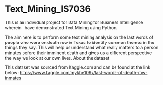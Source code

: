 # Text_Mining_IS7036


This is an individual project for Data Mining for Business Intelligence wherein I have demonstrated Text Mining using Python.

The aim here is to perform some text mining analysis on the last words of people who were on death row in Texas to identify common themes in the things they say. This will help us understand what really matters to a person minutes before their imminent death and gives us a different perspective the way we look at our own lives. 
About the dataset

This dataset was sourced from Kaggle.com and can be found at the link below:
https://www.kaggle.com/mykhe1097/last-words-of-death-row-inmates
